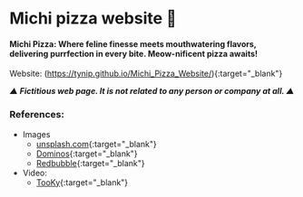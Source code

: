 # Michi pizza website 🍕

#### Michi Pizza: Where feline finesse meets mouthwatering flavors, delivering purrfection in every bite. Meow-nificent pizza awaits!

Website: (https://tynip.github.io/Michi_Pizza_Website/){:target="_blank"}

***▲ Fictitious web page. It is not related to any person or company at all. ▲***

### References:
- Images
  + [unsplash.com](https://unsplash.com/){:target="_blank"}
  + [Dominos](https://www.nuevo.dominos.com.mx/pages/order/menu#!/menu/category/entrees/){:target="_blank"}
  + [Redbubble](https://www.redbubble.com/es/i/pegatina/gato-comiendo-una-camisa-de-pizza-Camiseta-gr%C3%A1fica-de-sadtee/112266398.EJUG5){:target="_blank"}
- Video:
  + [TooKy](https://www.youtube.com/watch?v=WXDIA8K1Fqc&t=1s){:target="_blank"}
